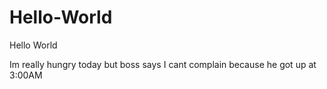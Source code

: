# Hello-World
Hello World


Im really hungry today but boss says I cant complain because he got up at 3:00AM
